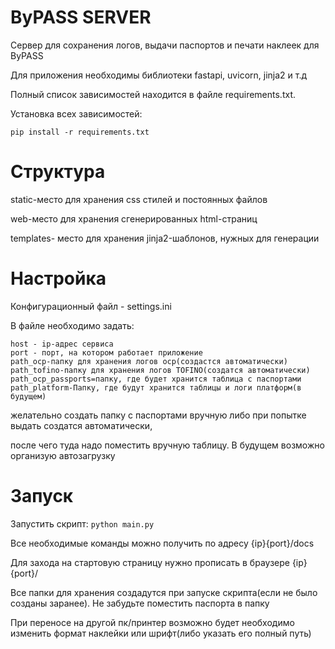 # ByPASS SERVER

Сервер для сохранения логов, выдачи паспортов и печати наклеек для ByPASS

Для приложения необходимы библиотеки fastapi, uvicorn, jinja2 и т.д

Полный список зависимостей находится в файле requirements.txt.

Установка всех зависимостей:
```
pip install -r requirements.txt
```
# Структура

static-место для хранения css стилей и постоянных файлов

web-место для хранения сгенерированных html-страниц

templates- место для хранения jinja2-шаблонов, нужных для генерации


# Настройка

Конфигурационный файл - settings.ini

В файле необходимо задать:

    host - ip-адрес сервиса
    port - порт, на котором работает приложение
    path_ocp-папку для хранения логов ocp(создастся автоматически)
    path_tofino-папку для хранения логов TOFINO(создатся автоматически)
    path_ocp_passports=папку, где будет хранится таблица с паспортами
    path_platform-Папку, где будут хранится таблицы и логи платформ(в будущем)

желательно создать папку с паспортами вручную либо при попытке выдать создатся автоматически,

после чего туда надо поместить вручную таблицу. В будущем возможно организую автозагрузку
# Запуск

Запустить скрипт:
```python main.py```

Все необходимые команды можно получить по адресу {ip}{port}/docs

Для захода на стартовую страницу нужно прописать в браузере {ip}{port}/

Все папки для хранения создадутся при запуске скрипта(если не было созданы заранее). Не забудьте поместить паспорта в папку

При переносе на другой пк/принтер возможно будет необходимо изменить формат наклейки или шрифт(либо указать его полный путь)

